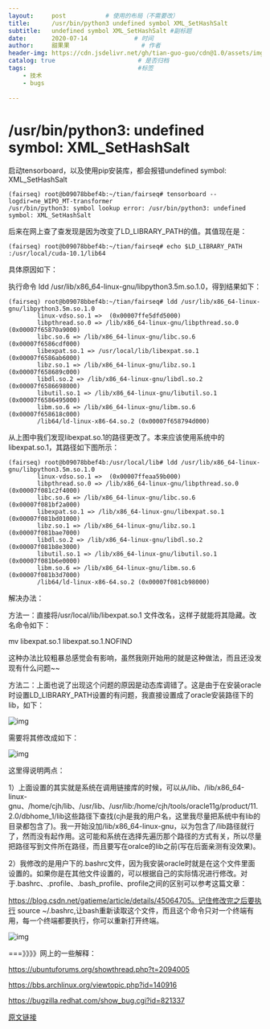 ```yaml
---
layout:     post           # 使用的布局（不需要改）
title:      /usr/bin/python3 undefined symbol XML_SetHashSalt
subtitle:   undefined symbol XML_SetHashSalt #副标题
date:       2020-07-14             # 时间
author:     甜果果                    # 作者
header-img: https://cdn.jsdelivr.net/gh/tian-guo-guo/cdn@1.0/assets/img/post-bg-debug.png    #背景图片
catalog: true                       # 是否归档
tags:                               #标签
    - 技术
    - bugs
 
---
```


# /usr/bin/python3: undefined symbol: XML_SetHashSalt

启动tensorboard，以及使用pip安装库，都会报错undefined symbol: XML_SetHashSalt

```
(fairseq) root@b09078bbef4b:~/tian/fairseq# tensorboard --logdir=ne_WIPO_MT-transformer
/usr/bin/python3: symbol lookup error: /usr/bin/python3: undefined symbol: XML_SetHashSalt
```

后来在网上查了查发现是因为改变了LD_LIBRARY_PATH的值。其值现在是：

```
(fairseq) root@b09078bbef4b:~/tian/fairseq# echo $LD_LIBRARY_PATH
:/usr/local/cuda-10.1/lib64
```

具体原因如下：

执行命令 ldd /usr/lib/x86_64-linux-gnu/libpython3.5m.so.1.0，得到结果如下：

```
(fairseq) root@b09078bbef4b:~/tian/fairseq# ldd /usr/lib/x86_64-linux-gnu/libpython3.5m.so.1.0
        linux-vdso.so.1 =>  (0x00007ffe5dfd5000)
        libpthread.so.0 => /lib/x86_64-linux-gnu/libpthread.so.0 (0x00007f65870a9000)
        libc.so.6 => /lib/x86_64-linux-gnu/libc.so.6 (0x00007f6586cdf000)
        libexpat.so.1 => /usr/local/lib/libexpat.so.1 (0x00007f6586ab6000)
        libz.so.1 => /lib/x86_64-linux-gnu/libz.so.1 (0x00007f658689c000)
        libdl.so.2 => /lib/x86_64-linux-gnu/libdl.so.2 (0x00007f6586698000)
        libutil.so.1 => /lib/x86_64-linux-gnu/libutil.so.1 (0x00007f6586495000)
        libm.so.6 => /lib/x86_64-linux-gnu/libm.so.6 (0x00007f658618c000)
        /lib64/ld-linux-x86-64.so.2 (0x00007f658794d000)
```

从上图中我们发现libexpat.so.1的路径更改了。本来应该使用系统中的libexpat.so.1，其路径如下图所示：

```
(fairseq) root@b09078bbef4b:/usr/local/lib# ldd /usr/lib/x86_64-linux-gnu/libpython3.5m.so.1.0
        linux-vdso.so.1 =>  (0x00007ffeaa59b000)
        libpthread.so.0 => /lib/x86_64-linux-gnu/libpthread.so.0 (0x00007f081c2f4000)
        libc.so.6 => /lib/x86_64-linux-gnu/libc.so.6 (0x00007f081bf2a000)
        libexpat.so.1 => /lib/x86_64-linux-gnu/libexpat.so.1 (0x00007f081bd01000)
        libz.so.1 => /lib/x86_64-linux-gnu/libz.so.1 (0x00007f081bae7000)
        libdl.so.2 => /lib/x86_64-linux-gnu/libdl.so.2 (0x00007f081b8e3000)
        libutil.so.1 => /lib/x86_64-linux-gnu/libutil.so.1 (0x00007f081b6e0000)
        libm.so.6 => /lib/x86_64-linux-gnu/libm.so.6 (0x00007f081b3d7000)
        /lib64/ld-linux-x86-64.so.2 (0x00007f081cb98000)
```

解决办法：

方法一：直接将/usr/local/lib/libexpat.so.1 文件改名，这样子就能将其隐藏。改名命令如下：

  mv libexpat.so.1 libexpat.so.1.NOFIND

这种办法比较粗暴总感觉会有影响，虽然我刚开始用的就是这种做法，而且还没发现有什么问题~~

 方法二：上面也说了出现这个问题的原因是动态库调错了。这是由于在安装oracle时设置LD_LIBRARY_PATH设置的有问题，我直接设置成了oracle安装路径下的lib，如下：

![img](https://cdn.jsdelivr.net/gh/tian-guo-guo/cdn@master/assets/picgoimg/20200714195712.png)

需要将其修改成如下：

![img](https://cdn.jsdelivr.net/gh/tian-guo-guo/cdn@master/assets/picgoimg/20200714195718.png)

这里得说明两点：

1）上面设置的其实就是系统在调用链接库的时候，可以从/lib、/lib/x86_64-linux-gnu、/home/cjh/lib、/usr/lib、/usr/lib:/home/cjh/tools/oracle11g/product/11.2.0/dbhome_1/lib这些路径下查找(cjh是我的用户名，这里我尽量把系统中有lib的目录都包含了)。我一开始没加/lib/x86_64-linux-gnu，以为包含了/lib路径就行了，然而没有起作用。这可能和系统在选择先遍历那个路径的方式有关，所以尽量把路径写到文件所在路径，而且要写在oralce的lib之前(写在后面亲测有没效果)。

2）我修改的是用户下的.bashrc文件，因为我安装oracle时就是在这个文件里面设置的。如果你是在其他文件设置的，可以根据自己的实际情况进行修改。对于.bashrc、.profile、.bash_profile、profile之间的区别可以参考这篇文章：

https://blog.csdn.net/gatieme/article/details/45064705。记住修改完之后要执行 source ~/.bashrc,让bash重新读取这个文件，而且这个命令只对一个终端有用，每一个终端都要执行，你可以重新打开终端。

![img](https://cdn.jsdelivr.net/gh/tian-guo-guo/cdn@master/assets/picgoimg/20200714195732.png)

===》》》》网上的一些解释：

https://ubuntuforums.org/showthread.php?t=2094005

https://bbs.archlinux.org/viewtopic.php?id=140916

https://bugzilla.redhat.com/show_bug.cgi?id=821337

[原文链接](https://blog.csdn.net/J_H_C/article/details/84961219)

